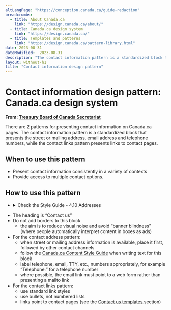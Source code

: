 ```yaml
---
altLangPage: "https://conception.canada.ca/guide-redaction"
breadcrumbs:
  - title: About Canada.ca
    link: "https://design.canada.ca/about/"
  - title: Canada.ca design system
    link: "https://design.canada.ca/"
  - title: Templates and patterns
    link: "https://design.canada.ca/pattern-library.html"    
date: 2023-08-31
dateModified:  2023-08-31
description: "The contact information pattern is a standardized block that presents the street or mailing address, email address and telephone numbers, while the contact links pattern presents links to contact pages."
layout: without-h1
title: "Contact information design pattern"
---
```

<h1 property="name" id="wb-cont" dir="ltr"><span class="stacked"><span>Contact information design pattern</span>: <span>Canada.ca design system</span></span></h1>
<p class="gc-byline"><strong>From: <a href="https://www.canada.ca/en/treasury-board-secretariat.html"> Treasury Board of Canada Secretariat</a></strong></p>
<section>
  <p>There  are 2 patterns for presenting contact information on Canada.ca pages. The contact information pattern is a standardized block that presents the street or mailing address, email address and telephone numbers, while the contact links pattern presents links to contact pages.</p>
  <section>
    <h2>When to use this pattern</h2>
    <ul>
      <li>Present contact information consistently in a variety of contexts</li>
      <li>Provide access to multiple contact options.</li>
    </ul>
  </section>
  <section>
    <h2>How to use this pattern </h2>
    <ul class="list-unstyled mrgn-tp-lg">
      <li>
        <details>
          <summary class="bg-info">Check the Style Guide - 4.10 Addresses</summary>
          <div class="mrgn-tp-lg"> 
            <!-- 4.0 Style START id="toc8" --> 
            {% include style-guide/09-toc8-wp4-10.html %} 
            <!-- 4.0 Style END --> 
          </div>
        </details>
      </li>
    </ul>
    <ul class="mrgn-tp-lg">
      <li>The heading is “Contact us”</li>
      <li>Do not add borders to this block
        <ul>
          <li>the aim is to reduce visual noise and avoid “banner blindness” (where people automatically interpret content in boxes as ads)</li>
        </ul>
      </li>
      <li> For the contact address pattern:
        <ul>
          <li>when street or mailing address information is available, place it first, followed by other contact channels </li>
          <li>follow the <a href="https://design.canada.ca/style-guide/">Canada.ca Content Style Guide</a> when writing text for this block</li>
          <li>label telephone, email, TTY, etc., numbers appropriately, for example “Telephone:” for a telephone number</li>
          <li>where possible, the email link must point to a web form rather than presenting a mailto link</li>
        </ul>
      </li>
      <li>For the contact links pattern:
        <ul>
          <li>use standard link styles </li>
          <li>use bullets, not numbered lists </li>
          <li>links point to contact pages (see the <a href="../recommended-templates/contact-us-pages.html"> Contact us templates </a> section) </li>
        </ul>
      </li>
    </ul>
  </section>
</section>
